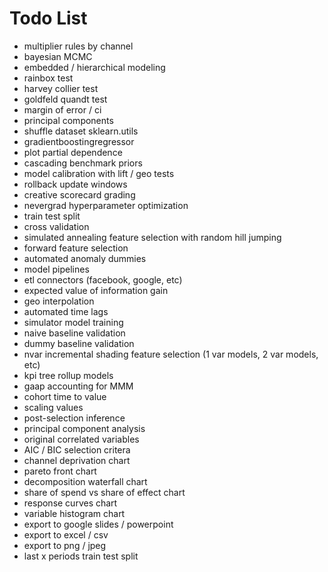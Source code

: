 # Todo List

- multiplier rules by channel
- bayesian MCMC
- embedded / hierarchical modeling
- rainbox test
- harvey collier test
- goldfeld quandt test
- margin of error / ci
- principal components
- shuffle dataset sklearn.utils
- gradientboostingregressor
- plot partial dependence
- cascading benchmark priors
- model calibration with lift / geo tests
- rollback update windows
- creative scorecard grading
- nevergrad hyperparameter optimization
- train test split
- cross validation
- simulated annealing feature selection with random hill jumping
- forward feature selection
- automated anomaly dummies
- model pipelines
- etl connectors (facebook, google, etc)
- expected value of information gain
- geo interpolation
- automated time lags
- simulator model training
- naive baseline validation
- dummy baseline validation
- nvar incremental shading feature selection (1 var models, 2 var models, etc)
- kpi tree rollup models
- gaap accounting for MMM
- cohort time to value
- scaling values
- post-selection inference
- principal component analysis
- original correlated variables
- AIC / BIC selection critera
- channel deprivation chart
- pareto front chart
- decomposition waterfall chart
- share of spend vs share of effect chart
- response curves chart
- variable histogram chart
- export to google slides / powerpoint
- export to excel / csv
- export to png / jpeg
- last x periods train test split
